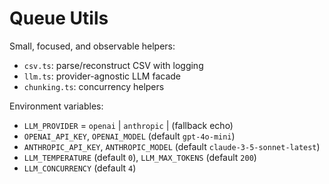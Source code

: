 # Queue Utils

Small, focused, and observable helpers:

- `csv.ts`: parse/reconstruct CSV with logging
- `llm.ts`: provider-agnostic LLM facade
- `chunking.ts`: concurrency helpers

Environment variables:

- `LLM_PROVIDER` = `openai` | `anthropic` | (fallback echo)
- `OPENAI_API_KEY`, `OPENAI_MODEL` (default `gpt-4o-mini`)
- `ANTHROPIC_API_KEY`, `ANTHROPIC_MODEL` (default `claude-3-5-sonnet-latest`)
- `LLM_TEMPERATURE` (default `0`), `LLM_MAX_TOKENS` (default `200`)
- `LLM_CONCURRENCY` (default `4`)



